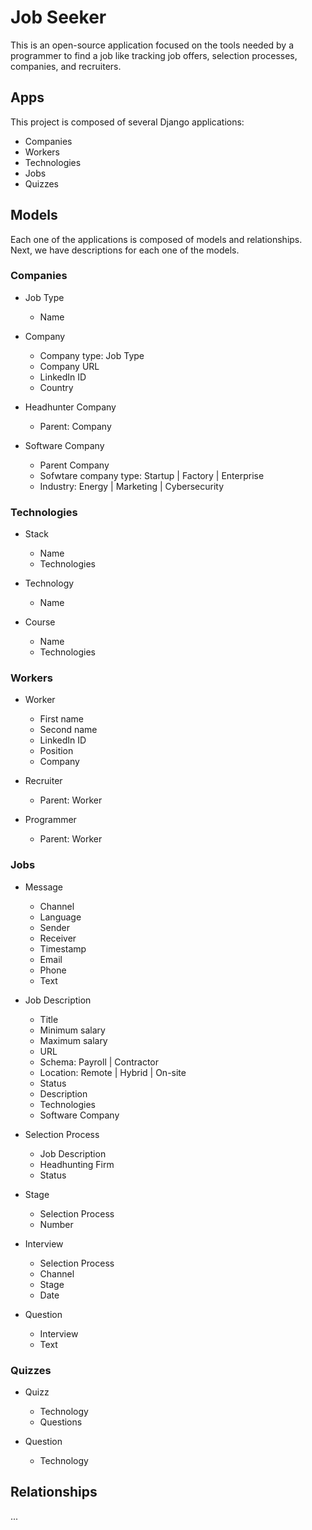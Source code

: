 # Job Seeker

This is an open-source application focused on the tools needed by a programmer to find a job like tracking job offers, selection processes, companies, and recruiters.

## Apps

This project is composed of several Django applications:

* Companies
* Workers
* Technologies
* Jobs
* Quizzes

## Models

Each one of the applications is composed of models and relationships. Next, we have descriptions for each one of the models.

### Companies

* Job Type
    * Name

* Company
    * Company type: Job Type
    * Company URL
    * LinkedIn ID
    * Country

* Headhunter Company
    * Parent: Company

* Software Company
    * Parent Company
    * Sofwtare company type: Startup | Factory | Enterprise
    * Industry: Energy | Marketing | Cybersecurity

### Technologies

* Stack
    * Name
    * Technologies

* Technology
    * Name

* Course
    * Name
    * Technologies

### Workers

* Worker
    * First name
    * Second name
    * LinkedIn ID
    * Position
    * Company

* Recruiter
    * Parent: Worker

* Programmer
    * Parent: Worker

### Jobs

* Message
    * Channel
    * Language
    * Sender
    * Receiver
    * Timestamp
    * Email
    * Phone
    * Text

* Job Description
    * Title
    * Minimum salary
    * Maximum salary
    * URL
    * Schema: Payroll | Contractor
    * Location: Remote | Hybrid | On-site
    * Status
    * Description
    * Technologies
    * Software Company

* Selection Process
    * Job Description
    * Headhunting Firm
    * Status

* Stage
    * Selection Process
    * Number

* Interview
    * Selection Process
    * Channel
    * Stage
    * Date

* Question
    * Interview
    * Text

### Quizzes

* Quizz
    * Technology
    * Questions

* Question
    * Technology

## Relationships

...